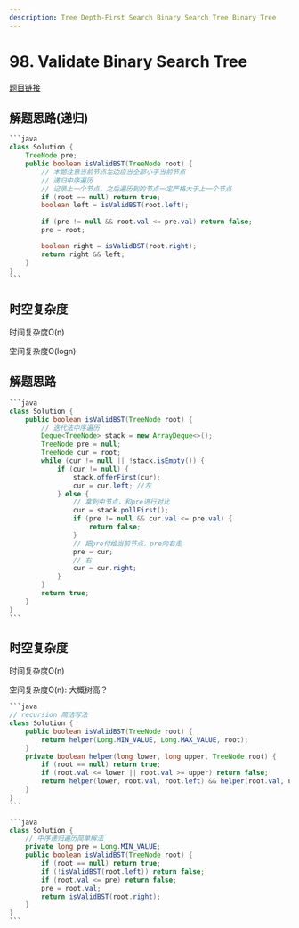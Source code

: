 ```yaml
---
description: Tree Depth-First Search Binary Search Tree Binary Tree
---
```


# 98. Validate Binary Search Tree

[题目链接](https://leetcode.com/problems/validate-binary-search-tree/description/)

## 解题思路(递归)

````java
```java
class Solution {
    TreeNode pre;
    public boolean isValidBST(TreeNode root) {
        // 本题注意当前节点左边应当全部小于当前节点
        // 递归中序遍历
        // 记录上一个节点，之后遍历到的节点一定严格大于上一个节点
        if (root == null) return true;
        boolean left = isValidBST(root.left);
        
        if (pre != null && root.val <= pre.val) return false;
        pre = root;

        boolean right = isValidBST(root.right);
        return right && left;
    }
}
```
````

## 时空复杂度

时间复杂度O(n)

空间复杂度O(logn)

## 解题思路

````java
```java
class Solution {
    public boolean isValidBST(TreeNode root) {
        // 迭代法中序遍历
        Deque<TreeNode> stack = new ArrayDeque<>();
        TreeNode pre = null;
        TreeNode cur = root;
        while (cur != null || !stack.isEmpty()) {
            if (cur != null) {
                stack.offerFirst(cur);
                cur = cur.left; //左
            } else {
                // 拿到中节点，和pre进行对比
                cur = stack.pollFirst();
                if (pre != null && cur.val <= pre.val) {
                    return false;
                }
                // 把pre付给当前节点，pre向右走
                pre = cur;
                // 右
                cur = cur.right;
            }
        }
        return true;
    }
}
```
````

## 时空复杂度

时间复杂度O(n)

空间复杂度O(n): 大概树高？

````java
```java
// recursion 简洁写法
class Solution {
    public boolean isValidBST(TreeNode root) {
        return helper(Long.MIN_VALUE, Long.MAX_VALUE, root);
    }
    private boolean helper(long lower, long upper, TreeNode root) {
        if (root == null) return true;
        if (root.val <= lower || root.val >= upper) return false;
        return helper(lower, root.val, root.left) && helper(root.val, upper, root.right);
    }
}
```
````

````java
```java
class Solution {
    // 中序递归遍历简单解法
    private long pre = Long.MIN_VALUE;
    public boolean isValidBST(TreeNode root) {
        if (root == null) return true;
        if (!isValidBST(root.left)) return false;
        if (root.val <= pre) return false;
        pre = root.val;
        return isValidBST(root.right);
    }
}
```
````
